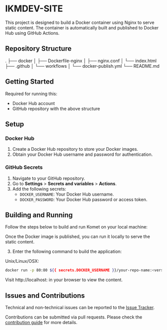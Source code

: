 # IKMDEV-SITE


This project is designed to build a Docker container using Nginx to serve static content. The container is automatically built and published to Docker Hub using GitHub Actions.

## Repository Structure
.
├── docker
│   ├── Dockerfile-nginx
│   ├── nginx.conf
│   └── index.html
├── .github
│   └── workflows
│       └── docker-publish.yml
└── README.md

## Getting Started

Required for running this:

- Docker Hub account
- GitHub repository with the above structure

## Setup

### Docker Hub

1. Create a Docker Hub repository to store your Docker images.
2. Obtain your Docker Hub username and password for authentication.

### GitHub Secrets

1. Navigate to your GitHub repository.
2. Go to **Settings** > **Secrets and variables** > **Actions**.
3. Add the following secrets:
   - `DOCKER_USERNAME`: Your Docker Hub username.
   - `DOCKER_PASSWORD`: Your Docker Hub password or access token.

## Building and Running

Follow the steps below to build and run Komet on your local machine:

Once the Docker image is published, you can run it locally to serve the static content.

3. Enter the following command to build the application:


Unix/Linux/OSX:

```bash
docker run -p 80:80 ${{ secrets.DOCKER_USERNAME }}/your-repo-name:<version>
```
Visit http://localhost:<port> in your browser to view the content.


## Issues and Contributions
Technical and non-technical issues can be reported to the [Issue Tracker](https://github.com/ikmdev/repo-seed/issues).

Contributions can be submitted via pull requests. Please check the [contribution guide](doc/how-to-contribute.md) for more details.